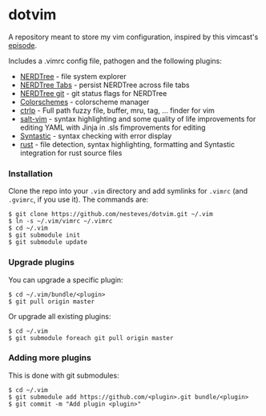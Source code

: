 # dotvim

A repository meant to store my vim configuration, inspired by this vimcast's
[episode](http://vimcasts.org/episodes/synchronizing-plugins-with-git-submodules-and-pathogen/).

Includes a .vimrc config file, pathogen and the following plugins:

* [NERDTree](https://github.com/scrooloose/nerdtree) - file system explorer
* [NERDTree Tabs](https://github.com/jistr/vim-nerdtree-tabs) - persist NERDTree
  across file tabs
* [NERDTree git](https://github.com/Xuyuanp/nerdtree-git-plugin) - git status
  flags for NERDTree
* [Colorschemes](https://github.com/flazz/vim-colorschemes) - colorscheme
  manager
* [ctrlp](https://github.com/ctrlpvim/ctrlp.vim) - Full path fuzzy file, buffer,
  mru, tag, ... finder for vim
* [salt-vim](https://github.com/saltstack/salt-vim) - syntax highlighting and
  some quality of life improvements for editing YAML with Jinja in .sls
  fimprovements for editing
* [Syntastic](https://github.com/vim-syntastic/syntastic) - syntax checking
  with error display
* [rust](https://github.com/rust-lang/rust.vim) - file detection, syntax
  highlighting, formatting and Syntastic integration for rust source files

### Installation

Clone the repo into your ```.vim``` directory and add symlinks for `.vimrc` (and
`.gvimrc`, if you use it). The commands are:

```shell
$ git clone https://github.com/nesteves/dotvim.git ~/.vim
$ ln -s ~/.vim/vimrc ~/.vimrc
$ cd ~/.vim
$ git submodule init
$ git submodule update
```

### Upgrade plugins

You can upgrade a specific plugin:

```shell
$ cd ~/.vim/bundle/<plugin>
$ git pull origin master
```

Or upgrade all existing plugins:

```shell
$ cd ~/.vim
$ git submodule foreach git pull origin master
```

### Adding more plugins

This is done with git submodules:

```shell
$ cd ~/.vim
$ git submodule add https://github.com/<plugin>.git bundle/<plugin>
$ git commit -m "Add plugin <plugin>"
```
